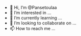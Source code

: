 - 👋 Hi, I’m @Pansetoulaa
- 👀 I’m interested in ...
- 🌱 I’m currently learning ...
- 💞️ I’m looking to collaborate on ...
- 📫 How to reach me ...

<!---
Pansetoulaa/Pansetoulaa is a ✨ special ✨ repository because its `README.md` (this file) appears on your GitHub profile.
You can click the Preview link to take a look at your changes.
--->
